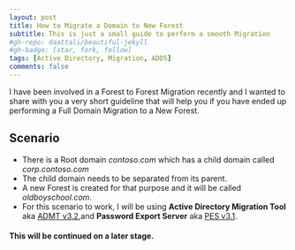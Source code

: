 ```yaml
---
layout: post
title: How to Migrate a Domain to New Forest
subtitle: This is just a small guide to perform a smooth Migration
#gh-repo: daattali/beautiful-jekyll
#gh-badge: [star, fork, follow]
tags: [Active Directory, Migration, ADDS]
comments: false
---
```


I have been involved in a Forest to Forest Migration recently and I wanted to share with you a very short guideline that will help you if you have ended up performing a Full Domain Migration to a New Forest. 

## Scenario
* There is a Root domain _contoso.com_ which has a child domain called _corp.contoso.com_
* The child domain needs to be separated from its parent. 
* A new Forest is created for that purpose and it will be called _oldboyschool.com_.
* For this scenario to work, I will be using **Active Directory Migration Tool** aka [ADMT v3.2](https://www.microsoft.com/en-us/download/details.aspx?id=56570),and **Password Export Server** aka [PES v3.1](https://www.microsoft.com/en-us/download/details.aspx?id=1838).

#### This will be continued on a later stage. 
